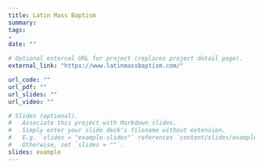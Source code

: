 ```yaml
---
title: Latin Mass Baptism
summary: 
tags:
- 
date: ""

# Optional external URL for project (replaces project detail page).
external_link: "https://www.latinmassbaptism.com/"

url_code: ""
url_pdf: ""
url_slides: ""
url_video: ""

# Slides (optional).
#   Associate this project with Markdown slides.
#   Simply enter your slide deck's filename without extension.
#   E.g. `slides = "example-slides"` references `content/slides/example-slides.md`.
#   Otherwise, set `slides = ""`.
slides: example
---
```



